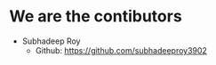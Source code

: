 # We are the contibutors

- Subhadeep Roy
   -  Github: https://github.com/subhadeeproy3902





     

